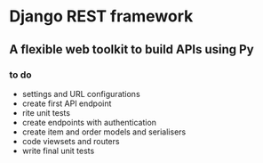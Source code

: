 # Django REST framework

## A flexible web toolkit to build APIs using Py

### to do
* settings and URL configurations
* create first API endpoint
* rite unit tests
* create endpoints with authentication
* create item and order models and serialisers
* code viewsets and routers
* write final unit tests
